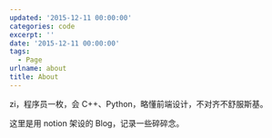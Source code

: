 ```yaml
---
updated: '2015-12-11 00:00:00'
categories: code
excerpt: ''
date: '2015-12-11 00:00:00'
tags:
  - Page
urlname: about
title: About
---
```


zi，程序员一枚，会 C++、Python，略懂前端设计，不对齐不舒服斯基。


这里是用 notion 架设的 Blog，记录一些碎碎念。

